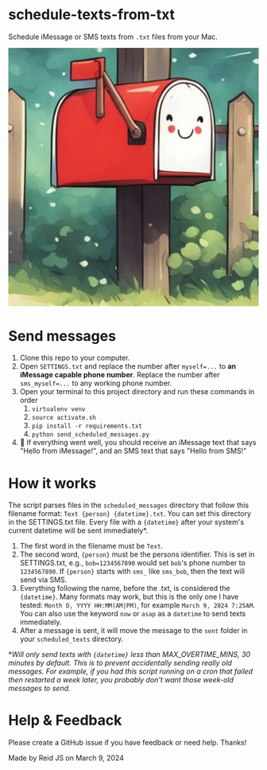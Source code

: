 # schedule-texts-from-txt
Schedule iMessage or SMS texts from `.txt` files from your Mac.

![a cute smiling mailbox](./mailbox.png)

# Send messages
1. Clone this repo to your computer.
2. Open `SETTINGS.txt` and replace the number after `myself=...` to **an iMessage capable phone number**. Replace the number after `sms_myself=...` to any working phone number.
3. Open your terminal to this project directory and run these commands in order
   1. `virtualenv venv`
   2. `source activate.sh` 
   3. `pip install -r requirements.txt`
   4. `python send_scheduled_messages.py`
4. 💬 If everything went well, you should receive an iMessage text that says "Hello from iMessage!", and an SMS text that says "Hello from SMS!"


# How it works
The script parses files in the `scheduled_messages` directory that follow this filename format: `Text {person} {datetime}.txt`. You can set this directory in the SETTINGS.txt file. Every file with a `{datetime}` after your system's current datetime will be sent immediately*.  

1. The first word in the filename must be `Text`.
2. The second word, `{person}` must be the persons identifier. This is set in SETTINGS.txt, e.g., `bob=1234567890` would set `bob`'s phone number to `1234567890`. If `{person}` starts with `sms_` like `sms_bob`, then the text will send via SMS. 
3. Everything following the name, before the .txt, is considered the `{datetime}`. Many formats may work, but this is the only one I have tested: `Month D, YYYY HH:MM(AM|PM)`, for example `March 9, 2024 7:25AM`. You can also use the keyword `now` or `asap` as a `datetime` to send texts immediately.
4. After a message is sent, it will move the message to the `sent` folder in your `scheduled_texts` directory. 

**Will only send texts with `{datetime}` less than MAX_OVERTIME_MINS, 30 minutes by default. This is to prevent accidentally sending really old messages. For example, if you had this script running on a cron that failed then restarted a week later, you probably don't want those week-old messages to send.*

# Help & Feedback
Please create a GitHub issue if you have feedback or need help. Thanks! 

Made by Reid JS on March 9, 2024

